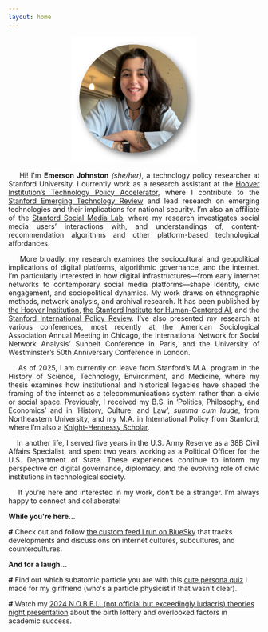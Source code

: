```yaml
---
layout: home
---
```


<p align="center" title="Emerson Johnston Headshot">
   <img src="/images/headshot.png" width="50%" />
</p>

<p style="text-align: justify;">
&nbsp;&nbsp;&nbsp;&nbsp;Hi! I'm <strong>Emerson Johnston</strong> <em>(she/her)</em>, a technology policy researcher at Stanford University. I currently work as a research assistant at the <a href = "https://www.hoover.org/research-teams/technology-policy-accelerator">Hoover Institution’s Technology Policy Accelerator</a>, where I contribute to the <a href= "https://setr.stanford.edu/">Stanford Emerging Technology Review</a> and lead research on emerging technologies and their implications for national security. I’m also an affiliate of the <a href="https://sml.stanford.edu/">Stanford Social Media Lab</a>, where my research investigates social media users’ interactions with, and understandings of, content-recommendation algorithms and other platform-based technological affordances.
</p>

<p style="text-align: justify;">
&nbsp;&nbsp;&nbsp;&nbsp;More broadly, my research examines the sociocultural and geopolitical implications of digital platforms, algorithmic governance, and the internet. I’m particularly interested in how digital infrastructures—from early internet networks to contemporary social media platforms—shape identity, civic engagement, and sociopolitical dynamics. My work draws on ethnographic methods, network analysis, and archival research. It has been published by <a href = "https://www.hoover.org/">the Hoover Institution</a>, <a href = "https://hai.stanford.edu/">the Stanford Institute for Human-Centered AI</a>, and the <a href="https://fsi.stanford.edu/sipr">Stanford International Policy Review</a>. I’ve also presented my research at various conferences, most recently at the American Sociological Association Annual Meeting in Chicago, the International Network for Social Network Analysis’ Sunbelt Conference in Paris, and the University of Westminster’s 50th Anniversary Conference in London.
</p>

<p style="text-align: justify;">
&nbsp;&nbsp;&nbsp;&nbsp;As of 2025, I am currently on leave from Stanford’s M.A. program in the History of Science, Technology, Environment, and Medicine, where my thesis examines how institutional and historical legacies have shaped the framing of the internet as a telecommunications system rather than a civic or social space. Previously, I received my B.S. in ‘Politics, Philosophy, and Economics’ and in ‘History, Culture, and Law’, <em>summa cum laude</em>, from Northeastern University, and my M.A. in International Policy from Stanford, where I’m also a <a href="https://knight-hennessy.stanford.edu/people/emerson-johnston">Knight-Hennessy Scholar</a>.
</p>

<p style="text-align: justify;">
&nbsp;&nbsp;&nbsp;&nbsp;In another life, I served five years in the U.S. Army Reserve as a 38B Civil Affairs Specialist, and spent two years working as a Political Officer for the U.S. Department of State. These experiences continue to inform my perspective on digital governance, diplomacy, and the evolving role of civic institutions in technological society.
</p>

<p style="text-align: justify;">
&nbsp;&nbsp;&nbsp;&nbsp;If you’re here and interested in my work, don’t be a stranger. I’m always happy to connect and collaborate!
</p>

<p><strong>While you're here...</strong></p>   
<!--
<p> <strong>#</strong> Check out <a href="https://usenet.evjohnston.com/index.html">an interactive version</a> of my ongoing masters thesis work </p>
-->
<p> <strong>#</strong> Check out and follow <a href="https://bsky.app/profile/idenarch.bsky.social/feed/internetculture">the custom feed I run on BlueSky</a> that tracks developments and discussions on internet cultures, subcultures, and countercultures.</p>

<p><strong>And for a laugh...</strong></p>   

<p> <strong>#</strong> Find out which subatomic particle you are with this <a href="http://particlepersona.emersonjohnston.org/">cute persona quiz</a> I made for my girlfriend (who's a particle physicist if that wasn't clear). </p>
<p> <strong>#</strong> Watch my <a href="https://www.youtube.com/watch?v=nwY5JI-0pmo&list=PPSV">2024 N.O.B.E.L. (not official but exceedingly ludacris) theories night presentation</a> about the birth lottery and overlooked factors in academic success.</p>
